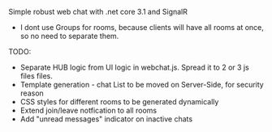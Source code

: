 Simple robust web chat with .net core 3.1 and SignalR 

* I dont use Groups for rooms, because clients will have all rooms at once, so no need to separate them.

TODO:
* Separate HUB logic from UI logic in webchat.js. Spread it to 2 or 3 js files files.
* Template generation - chat List to be moved on Server-Side, for security reason
* CSS styles for different rooms to be generated dynamically
* Extend join/leave notfication to all rooms
* Add "unread messages" indicator on inactive chats